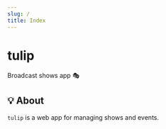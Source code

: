 ```yaml
---
slug: /
title: Index
---
```


# tulip

Broadcast shows app 🎭

## 💡 About

`tulip` is a web app for managing shows and events.
